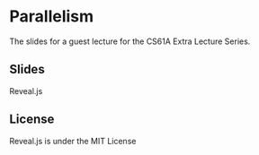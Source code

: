 # Parallelism

The slides for a guest lecture for the CS61A Extra Lecture Series.

## Slides

Reveal.js

## License
Reveal.js is under the MIT License

